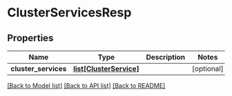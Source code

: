 # ClusterServicesResp

## Properties
Name | Type | Description | Notes
------------ | ------------- | ------------- | -------------
**cluster_services** | [**list[ClusterService]**](ClusterService.md) |  | [optional] 

[[Back to Model list]](../README.md#documentation-for-models) [[Back to API list]](../README.md#documentation-for-api-endpoints) [[Back to README]](../README.md)



